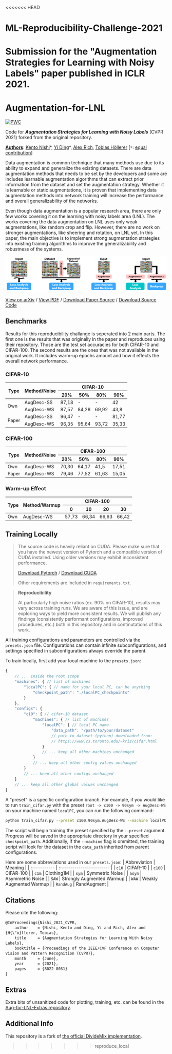 <<<<<<< HEAD
# ML-Reproducibility-Challenge-2021
Submission for the "Augmentation Strategies for Learning with Noisy Labels" paper published in ICLR 2021.
=======
# Augmentation-for-LNL

[![PWC](https://img.shields.io/endpoint.svg?url=https://paperswithcode.com/badge/augmentation-strategies-for-learning-with/image-classification-on-clothing1m)](https://paperswithcode.com/sota/image-classification-on-clothing1m?p=augmentation-strategies-for-learning-with)

Code for ***Augmentation Strategies for Learning with Noisy Labels*** (CVPR 2021) forked from the original repository.

**[Authors](mailto:kento24gs@outlook.com,yding@cs.ucsb.edu,anrich@cs.ucsb.edu,holl@cs.ucsb.edu)**: [Kento Nishi](mailto:kento24gs@outlook.com)\*, [Yi Ding](mailto:yding@cs.ucsb.edu)\*, [Alex Rich](mailto:anrich@cs.ucsb.edu), [Tobias Höllerer](mailto:holl@cs.ucsb.edu) [`*`: [equal contribution](mailto:kento24gs@outlook.com,yding@cs.ucsb.edu)]

Data augmentation is common technique that many methods use due to its ability to expand and generalize the existing datasets. There are data augmentation methods that needs to be set by the developers and some are includes learnable augmentation algorithms that can extract prior information from the dataset and set the augmentation strategy. Whether it is learnable or static augmentations, it is proven that implementing data augmentation methods into network training will increase the performance and overall generalizability of the networks. 

Even though data augmentation is a popular research area, there are only few works covering it on the learning with noisy labels area (LNL). The works covering the data augmentation on LNL uses only weak augmentations, like random crop and flip. However, there are no work on stronger augmentations, like sheering and rotation, on LNL yet. In this paper, the main objective is to implement strong augmentation strategies into existing training algorithms to improve the generalizability and robustness of the systems.


<p align="center">
    <img src="./banner.png" alt="Banner" />
</p>

[View on arXiv](https://arxiv.org/abs/2103.02130) / [View PDF](https://arxiv.org/pdf/2103.02130.pdf) / [Download Paper Source](https://arxiv.org/e-print/2103.02130) / [Download Source Code](https://github.com/KentoNishi/Augmentation-for-LNL/archive/master.zip)

## Benchmarks
Results for this reproducibility challange is seperated into 2 main parts. The first one is the results that was originally in the paper and reproduces using their repository. Those are the test set accuracies for both CIFAR-10 and CIFAR-100. The second results are the ones that was not available in the original work.  It includes warm-up epochs amount and how it effects the overall network performance.

<h3>CIFAR-10</h3>
<table class="tg">
<thead>
  <tr>
    <th class="tg-wa1i" rowspan="2">Type</th>
    <th class="tg-wa1i" rowspan="2">Method/Noise</th>
    <th class="tg-bobw" colspan="4">CIFAR-10</th>
  </tr>
  <tr>
    <th class="tg-bobw">20%</th>
    <th class="tg-bobw">50%</th>
    <th class="tg-bobw">80%</th>
    <th class="tg-bobw">90%</th>
  </tr>
</thead>
<tbody>
  <tr>
    <td class="tg-nrix" rowspan="2">Own</td>
    <td class="tg-7zrl">AugDesc-SS</td>
    <td class="tg-8d8j">87,18</td>
    <td class="tg-8d8j">-</td>
    <td class="tg-8d8j">-</td>
    <td class="tg-8d8j">42</td>
  </tr>
  <tr>
    <td class="tg-7zrl">AugDesc-WS</td>
    <td class="tg-8d8j">87,57</td>
    <td class="tg-8d8j">84,28</td>
    <td class="tg-8d8j">69,92</td>
    <td class="tg-8d8j">43,8</td>
  </tr>
  <tr>
    <td class="tg-nrix" rowspan="2">Paper</td>
    <td class="tg-7zrl">AugDesc-SS</td>
    <td class="tg-8d8j">96,47</td>
    <td class="tg-8d8j">-</td>
    <td class="tg-8d8j">-</td>
    <td class="tg-8d8j">81,77</td>
  </tr>
  <tr>
    <td class="tg-7zrl">AugDesc-WS</td>
    <td class="tg-8d8j">96,35</td>
    <td class="tg-8d8j">95,64</td>
    <td class="tg-8d8j">93,72</td>
    <td class="tg-8d8j">35,33</td>
  </tr>
</tbody>
</table>

<h3>CIFAR-100</h3>
<table class="tg">
<thead>
  <tr>
    <th class="tg-wa1i" rowspan="2">Type</th>
    <th class="tg-wa1i" rowspan="2">Method/Noise</th>
    <th class="tg-bobw" colspan="4">CIFAR-100</th>
  </tr>
  <tr>
    <th class="tg-bobw">20%</th>
    <th class="tg-bobw">50%</th>
    <th class="tg-bobw">80%</th>
    <th class="tg-bobw">90%</th>
  </tr>
</thead>
<tbody>
  <tr>
    <td class="tg-nrix">Own</td>
    <td class="tg-7zrl">AugDesc-WS</td>
    <td class="tg-8d8j">70,30</td>
    <td class="tg-8d8j">64,17</td>
    <td class="tg-8d8j">41,5</td>
    <td class="tg-8d8j">17,51</td>
  </tr>
  <tr>
    <td class="tg-nrix">Paper</td>
    <td class="tg-7zrl">AugDesc-WS</td>
    <td class="tg-8d8j">79,46</td>
    <td class="tg-8d8j">77,52</td>
    <td class="tg-8d8j">61,63</td>
    <td class="tg-8d8j">15,05</td>
  </tr>
</tbody>
</table>

<h3>Warm-up Effect</h3>

<table class="tg">
<thead>
  <tr>
    <th class="tg-wa1i" rowspan="2">Type</th>
    <th class="tg-wa1i" rowspan="2">Method/Warmup</th>
    <th class="tg-bobw" colspan="4">CIFAR-100</th>
  </tr>
  <tr>
    <th class="tg-bobw">0</th>
    <th class="tg-bobw">10</th>
    <th class="tg-bobw">20</th>
    <th class="tg-bobw">30</th>
  </tr>
</thead>
<tbody>
  <tr>
    <td class="tg-nrix">Own</td>
    <td class="tg-7zrl">AugDesc-WS</td>
    <td class="tg-8d8j">57,73</td>
    <td class="tg-8d8j">66,34</td>
    <td class="tg-8d8j">66,63</td>
    <td class="tg-8d8j">66,42</td>
  </tr>
</tbody>
</table>

## Training Locally

> The source code is heavily reliant on CUDA. Please make sure that you have the newest version of Pytorch and a compatible version of CUDA installed. Using older versions may exhibit inconsistent performance.
>
> [Download Pytorch](https://pytorch.org/get-started/locally/)
> /
> [Download CUDA](https://developer.nvidia.com/cuda-downloads)
>
> Other requirements are included in `requirements.txt`.


> **Reproducibility**
> 
> At particularly high noise ratios (ex. 90% on CIFAR-10), results may vary across training runs.
> We are aware of this issue, and are exploring ways to yield more consistent results.
> We will publish any findings (consistently performant configurations, improved procedures, etc.) both in this repository and in continutations of this work.

All training configurations and parameters are controlled via the `presets.json` file. Configurations can contain infinite subconfigurations, and settings specified in subconfigurations always override the parent.

To train locally, first add your local machine to the `presets.json`:
```javascript
{
    // ... inside the root scope
    "machines": { // list of machines
        "localPC": { // name for your local PC, can be anything
            "checkpoint_path": "./localPC_checkpoints"
        }
    },
    "configs": {
        "c10": { // cifar-10 dataset
            "machines": { // list of machines
                "localPC": { // local PC name
                    "data_path": "/path/to/your/dataset"
                    // path to dataset (python) downloaded from:
                    // https://www.cs.toronto.edu/~kriz/cifar.html
                }
                // ... keep all other machines unchanged
            }
            // ... keep all other config values unchanged
        }
        // ... keep all other configs unchanged
    }
    // ... keep all other global values unchanged
}
```

A "preset" is a specific configuration branch. For example, if you would like to run `train_cifar.py` with the preset  `root -> c100 -> 90sym -> AugDesc-WS` on your machine named `localPC`, you can run the following command:
```bash
python train_cifar.py --preset c100.90sym.AugDesc-WS --machine localPC
```
The script will begin training the preset specified by the `--preset` argument. Progress will be saved in the appropriate directory in your specified `checkpoint_path`. Additionally, if the `--machine` flag is ommitted, the training script will look for the dataset in the `data_path` inherited from parent configurations.

Here are some abbreviations used in our `presets.json`:
| Abbreviation | Meaning                   |
| :----------- | :------------------------ |
| `c10`        | CIFAR-10                  |
| `c100`       | CIFAR-100                 |
| `c1m`        | Clothing1M                |
| `sym`        | Symmetric Noise           |
| `asym`       | Asymmetric Noise          |
| `SAW`        | Strongly Augmented Warmup |
| `WAW`        | Weakly Augmented Warmup   |
| `RandAug`    | RandAugment               |


## Citations
Please cite the following:
```
@InProceedings{Nishi_2021_CVPR,
    author    = {Nishi, Kento and Ding, Yi and Rich, Alex and {H{\"o}llerer, Tobias},
    title     = {Augmentation Strategies for Learning With Noisy Labels},
    booktitle = {Proceedings of the IEEE/CVF Conference on Computer Vision and Pattern Recognition (CVPR)},
    month     = {June},
    year      = {2021},
    pages     = {8022-8031}
}
```

## Extras

Extra bits of unsanitized code for plotting, training, etc. can be found in the [Aug-for-LNL-Extras repository](https://github.com/KentoNishi/Aug-for-LNL-Extras).

## Additional Info
This repository is a fork of [the official DivideMix implementation](https://github.com/LiJunnan1992/DivideMix).
>>>>>>> reproduce_local
